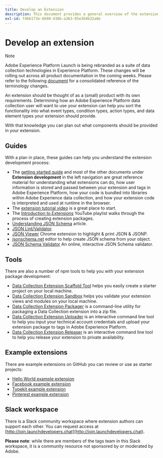 ```yaml
---
title: Develop an Extension
description: This document provides a general overview of the extension development process, with links to further documentation for more detailed processes.
exl-id: f4b6173e-6690-438b-a363-05e364b32a0e
---
```

# Develop an extension

>[!NOTE]
>
>Adobe Experience Platform Launch is being rebranded as a suite of data collection technologies in Experience Platform. These changes will be rolling out across all product documentation in the coming weeks. Please refer to the following [document](../../launch-term-updates.md) for a consolidated reference of the terminology changes.

An extension should be thought of as a (small) product with its own requirements. Determining how an Adobe Experience Platform data collection user will want to use your extension can help you sort the functionality into what event types, condition types, action types, and data element types your extension should provide.

With that knowledge you can plan out what components should be provided in your extension.

## Guides

With a plan in place, these guides can help you understand the extension development process:

- The [getting started guide](../getting-started.md) and most of the other documents under **Extension development** in the left navigation are great reference material for understanding what extensions can do, how user information is stored and passed between your extension and tags in Adobe Experience Platform, how your code is bundled into libraries within Adobe Experience data collection, and how your extension code is interpreted and used at runtime in the browser.
- The [extension tutorial video](https://youtu.be/rxjtC9o4rl0) is a great place to start.
- The [Introduction to Extensions](https://www.youtube.com/playlist?list=PLOdw8u2F8CIgynzKrPEwCPuDxzHW1WP5m) YouTube playlist walks through the process of creating extension packages.
- [Understanding JSON Schema](https://spacetelescope.github.io/understanding-json-schema/index.html#) article.
- [JSON Lint/Validator](http://jsonlint.com/).
- [JSON Viewer](https://chrome.google.com/webstore/detail/json-viewer/gbmdgpbipfallnflgajpaliibnhdgobh) Chrome extension to highlight & print JSON & JSONP.
- [jsonschema.net](https://jsonschema.net/#/editor) editor to help create JSON schema from your object.
- [JSON Schema Validator](http://www.jsonschemavalidator.net/) An online, interactive JSON Schema validator.

## Tools

There are also a number of npm tools to help you with your extension package development:

- [Data Collection Extension Scaffold Tool](https://www.npmjs.com/package/@adobe/reactor-scaffold) helps you easily create a starter project on your local machine.
- [Data Collection Extension Sandbox](https://www.npmjs.com/package/@adobe/reactor-sandbox) helps you validate your extension views and modules on your local machine.
- [Data Collection Extension Packager](https://www.npmjs.com/package/@adobe/reactor-packager) is a command-line utility for packaging a Data Collection extension into a zip file.
- [Data Collection Extension Uploader](https://www.npmjs.com/package/@adobe/reactor-uploader) is an interactive command line tool to help you input your technical account credentials and upload your extension package to tags in Adobe Experience Platform.
- [Data Collection Extension Releaser](https://www.npmjs.com/package/@adobe/reactor-releaser) is an interactive command line tool to help you release your extension to private availability.

## Example extensions

There are example extensions on GitHub you can review or use as starter projects:

- [Hello World example extension](https://github.com/adobe/reactor-helloworld-extension)
- [Facebook example extension](https://github.com/Adobe-Marketing-Cloud-Activation/extension-facebookpixel)
- [Typekit example extension](https://github.com/jeffchasin/extension-typekit)
- [Pinterest example extension](https://github.com/jeffchasin/extension-pinterest)

## Slack workspace

There is a Slack community workspace where extension authors can support each other. You can request access at [http://join.launchdevelopers.chat](http://join.launchdevelopers.chat).

**Please note**: while there are members of the tags team in this Slack workspace, it is a community resource not sponsored by or moderated by Adobe.
